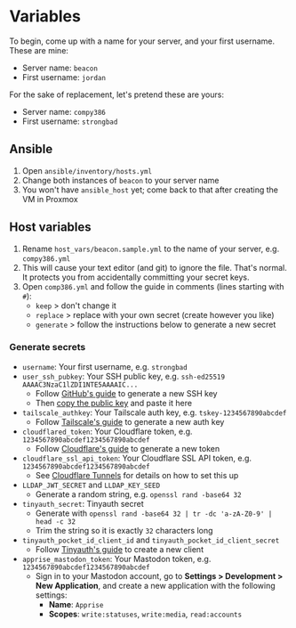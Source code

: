 # Variables

To begin, come up with a name for your server, and your first username. These are mine:

-   Server name: `beacon`
-   First username: `jordan`

For the sake of replacement, let's pretend these are yours:

-   Server name: `compy386`
-   First username: `strongbad`

## Ansible

1. Open `ansible/inventory/hosts.yml`
1. Change both instances of `beacon` to your server name
1. You won't have `ansible_host` yet; come back to that after creating the VM in Proxmox

## Host variables

1. Rename `host_vars/beacon.sample.yml` to the name of your server, e.g. `compy386.yml`
1. This will cause your text editor (and git) to ignore the file. That's normal. It protects you from accidentally committing your secret keys.
1. Open `comp386.yml` and follow the guide in comments (lines starting with `#`):
    - `keep` &gt; don't change it
    - `replace` &gt; replace with your own secret (create however you like)
    - `generate` &gt; follow the instructions below to generate a new secret

### Generate secrets

-   `username`: Your first username, e.g. `strongbad`
-   `user_ssh_pubkey`: Your SSH public key, e.g. `ssh-ed25519 AAAAC3NzaC1lZDI1NTE5AAAAIC...`
    -   Follow [GitHub's guide](https://docs.github.com/en/authentication/connecting-to-github-with-ssh/generating-a-new-ssh-key-and-adding-it-to-the-ssh-agent) to generate a new SSH key
    -   Then [copy the public key](https://docs.github.com/en/authentication/connecting-to-github-with-ssh/adding-a-new-ssh-key-to-your-github-account) and paste it here
-   `tailscale_authkey`: Your Tailscale auth key, e.g. `tskey-1234567890abcdef`
    -   Follow [Tailscale's guide](https://tailscale.com/kb/1085/auth-keys) to generate a new auth key
-   `cloudflared_token`: Your Cloudflare token, e.g. `1234567890abcdef1234567890abcdef`
    -   Follow [Cloudflare's guide](https://developers.cloudflare.com/cloudflare-one/connections/connect-networks/get-started/) to generate a new token
-   `cloudflare_ssl_api_token`: Your Cloudflare SSL API token, e.g. `1234567890abcdef1234567890abcdef`
    -   See [Cloudflare Tunnels](docs/cloudflare.md#ssl-api-key) for details on how to set this up
-   `LLDAP_JWT_SECRET` and `LLDAP_KEY_SEED`
    -   Generate a random string, e.g. `openssl rand -base64 32`
-   `tinyauth_secret`: Tinyauth secret
    -   Generate with `openssl rand -base64 32 | tr -dc 'a-zA-Z0-9' | head -c 32`
    -   Trim the string so it is exactly `32` characters long
-   `tinyauth_pocket_id_client_id` and `tinyauth_pocket_id_client_secret`
    -   Follow [Tinyauth's guide](https://tinyauth.app/docs/guides/pocket-id.html) to create a new client
-   `apprise_mastodon_token`: Your Mastodon token, e.g. `1234567890abcdef1234567890abcdef`
    -   Sign in to your Mastodon account, go to **Settings &gt; Development &gt; New Application**, and create a new application with the following settings:
        -   **Name**: `Apprise`
        -   **Scopes**: `write:statuses`, `write:media`, `read:accounts`
